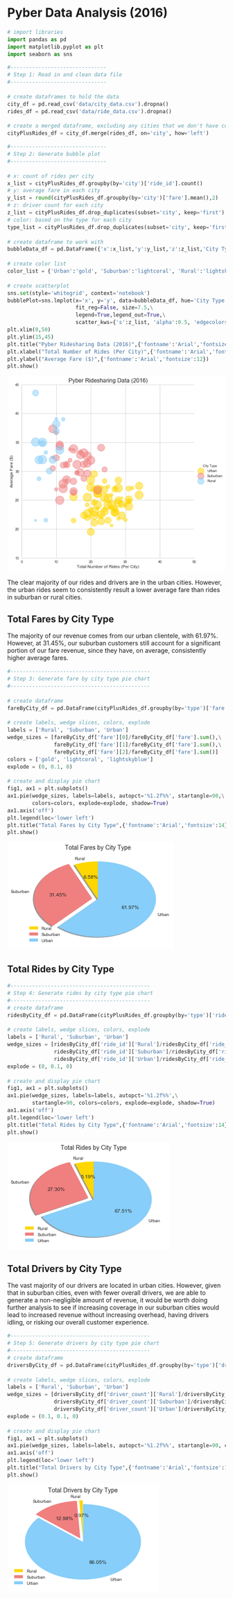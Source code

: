
# Pyber Data Analysis (2016)


```python
# import libraries
import pandas as pd
import matplotlib.pyplot as plt
import seaborn as sns 
```


```python
#-------------------------------
# Step 1: Read in and clean data file 
#-------------------------------

# create dataframes to hold the data
city_df = pd.read_csv('data/city_data.csv').dropna()
rides_df = pd.read_csv('data/ride_data.csv').dropna()

# create a merged dataframe, excluding any cities that we don't have complete data on
cityPlusRides_df = city_df.merge(rides_df, on='city', how='left')
```


```python
#-------------------------------
# Step 2: Generate bubble plot 
#-------------------------------

# x: count of rides per city
x_list = cityPlusRides_df.groupby(by='city')['ride_id'].count()
# y: average fare in each city
y_list = round(cityPlusRides_df.groupby(by='city')['fare'].mean(),2)
# z: driver count for each city
z_list = cityPlusRides_df.drop_duplicates(subset='city', keep='first').set_index('city')['driver_count']*8
# color: based on the type for each city
type_list = cityPlusRides_df.drop_duplicates(subset='city', keep='first').set_index('city')['type']

# create dataframe to work with
bubbleData_df = pd.DataFrame({'x':x_list,'y':y_list,'z':z_list,'City Type':type_list})

# create color list
color_list = {'Urban':'gold', 'Suburban':'lightcoral', 'Rural':'lightskyblue'}

# create scatterplot
sns.set(style='whitegrid', context='notebook')
bubblePlot=sns.lmplot(x='x', y='y', data=bubbleData_df, hue='City Type', palette=color_list,\
                      fit_reg=False, size=7.5,\
                      legend=True,legend_out=True,\
                      scatter_kws={'s':z_list, 'alpha':0.5, 'edgecolors':'face', 'linewidths':2})
plt.xlim(0,50)
plt.ylim(15,45)
plt.title("Pyber Ridesharing Data (2016)",{'fontname':'Arial','fontsize':16})
plt.xlabel("Total Number of Rides (Per City)",{'fontname':'Arial','fontsize':12})
plt.ylabel("Average Fare ($)",{'fontname':'Arial','fontsize':12})
plt.show()
```


![png](output_3_0.png)


The clear majority of our rides and drivers are in the urban cities. However, the urban rides seem to consistently result a lower average fare than rides in suburban or rural cities.

## Total Fares by City Type
The majority of our revenue comes from our urban clientele, with 61.97%. However, at 31.45%, our suburban customers still account for a significant portion of our fare revenue, since they have, on average, consistently higher average fares.


```python
#---------------------------------------------
# Step 3: Generate fare by city type pie chart
#---------------------------------------------

# create dataframe
fareByCity_df = pd.DataFrame(cityPlusRides_df.groupby(by='type')['fare'].sum())

# create labels, wedge slices, colors, explode
labels = ['Rural', 'Suburban', 'Urban']
wedge_sizes = [fareByCity_df['fare'][0]/fareByCity_df['fare'].sum(),\
               fareByCity_df['fare'][1]/fareByCity_df['fare'].sum(),\
               fareByCity_df['fare'][2]/fareByCity_df['fare'].sum()]
colors = ['gold', 'lightcoral', 'lightskyblue']
explode = (0, 0.1, 0)

# create and display pie chart
fig1, ax1 = plt.subplots()
ax1.pie(wedge_sizes, labels=labels, autopct='%1.2f%%', startangle=90,\
        colors=colors, explode=explode, shadow=True)
ax1.axis('off')
plt.legend(loc='lower left')
plt.title("Total Fares by City Type",{'fontname':'Arial','fontsize':14})
plt.show()
```


![png](output_6_0.png)


## Total Rides by City Type


```python
#---------------------------------------------
# Step 4: Generate rides by city type pie chart
#---------------------------------------------
# create dataframe
ridesByCity_df = pd.DataFrame(cityPlusRides_df.groupby(by='type')['ride_id'].count())

# create labels, wedge slices, colors, explode
labels = ['Rural', 'Suburban', 'Urban']
wedge_sizes = [ridesByCity_df['ride_id']['Rural']/ridesByCity_df['ride_id'].sum(),\
               ridesByCity_df['ride_id']['Suburban']/ridesByCity_df['ride_id'].sum(),\
               ridesByCity_df['ride_id']['Urban']/ridesByCity_df['ride_id'].sum()]
explode = (0, 0.1, 0)

# create and display pie chart
fig1, ax1 = plt.subplots()
ax1.pie(wedge_sizes, labels=labels, autopct='%1.2f%%',\
        startangle=90, colors=colors, explode=explode, shadow=True)
ax1.axis('off')
plt.legend(loc='lower left')
plt.title("Total Rides by City Type",{'fontname':'Arial','fontsize':14})
plt.show()
```


![png](output_8_0.png)


## Total Drivers by City Type
The vast majority of our drivers are located in urban cities. However, given that in suburban cities, even with fewer overall drivers, we are able to generate a non-negligible amount of revenue, it would be worth doing further analysis to see if increasing coverage in our suburban cities would lead to increased revenue without increasing overhead, having drivers idling, or risking our overall customer experience.


```python
#---------------------------------------------
# Step 5: Generate drivers by city type pie chart
#---------------------------------------------
# create dataframe
driversByCity_df = pd.DataFrame(cityPlusRides_df.groupby(by='type')['driver_count'].sum())

# create labels, wedge slices, colors, explode
labels = ['Rural', 'Suburban', 'Urban']
wedge_sizes = [driversByCity_df['driver_count']['Rural']/driversByCity_df['driver_count'].sum(),\
               driversByCity_df['driver_count']['Suburban']/driversByCity_df['driver_count'].sum(),\
               driversByCity_df['driver_count']['Urban']/driversByCity_df['driver_count'].sum()]
explode = (0.1, 0.1, 0)

# create and display pie chart
fig1, ax1 = plt.subplots()
ax1.pie(wedge_sizes, labels=labels, autopct='%1.2f%%', startangle=90, colors=colors, explode=explode)
ax1.axis('off')
plt.legend(loc='lower left')
plt.title("Total Drivers by City Type",{'fontname':'Arial','fontsize':14})
plt.show()
```


![png](output_10_0.png)

